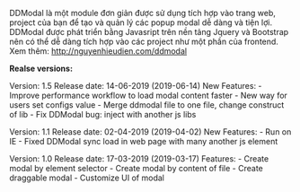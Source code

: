 DDModal là một module đơn giản được sử dụng tích hợp vào trang web, project của bạn để tạo và quản lý các popup modal dễ dàng và tiện lợi. DDModal được phát triển bằng Javasript trên nền tảng Jquery và Bootstrap nên có thể dễ dàng tích hợp vào các project như một phần của frontend.
Xem thêm: http://nguyenhieudien.com/ddmodal

**Realse versions:**

Version: 1.5
Release date: 14-06-2019 (2019-06-14)
New Features:
	- Improve performance workflow to load modal content faster
	- New way for users set configs value
	- Merge ddmodal file to one file, change construct of lib
	- Fix DDModal bug: inject with another js libs

Version: 1.1
Release date: 02-04-2019 (2019-04-02)
New Features:
	- Run on IE
	- Fixed DDModal sync load in web page with many another js element

Version: 1.0
Release date: 17-03-2019 (2019-03-17)
Features:
    - Create modal by element selector
    - Create modal by content of file
    - Create draggable modal
    - Customize UI of modal
